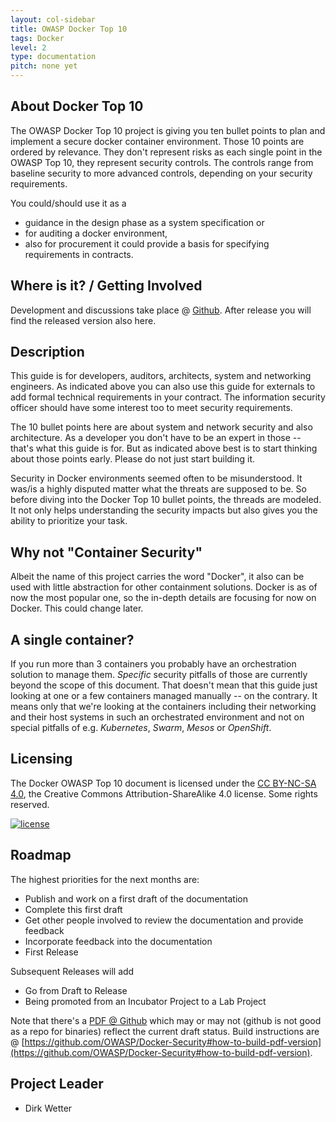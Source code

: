 ```yaml
---
layout: col-sidebar
title: OWASP Docker Top 10
tags: Docker
level: 2
type: documentation
pitch: none yet
---
```



## About Docker Top 10

The OWASP Docker Top 10 project is giving you ten bullet points to plan and implement a secure docker container environment. Those 10 points are ordered by relevance. They don't represent risks as each single point in the OWASP Top 10, they represent security controls. The controls range from baseline security to more advanced controls, depending on your security requirements.

You could/should use it as a
* guidance in the design phase as a system specification or
* for auditing a docker environment,
* also for procurement it could provide a basis for specifying requirements in contracts.


## Where is it? / Getting Involved

Development and discussions take place @ [Github](https://github.com/OWASP/Docker-Security). After release you will find the released version also here.

## Description

This guide is for developers, auditors, architects, system and networking engineers. As indicated above you can also use this guide for externals to add formal technical requirements in your contract. The information security officer should have some interest too to meet security requirements.

The 10 bullet points here are about system and network security and also architecture. As a developer you don't have to be an expert in those -- that's what this guide is for. But as indicated above best is to start thinking about those points early. Please do not just start building it.

Security in Docker environments seemed often to be misunderstood. It was/is a highly disputed matter what the threats are supposed to be. So before diving into the Docker Top 10 bullet points, the threads are modeled. It not only helps understanding the security impacts but also gives you the ability to prioritize your task.


## Why not "Container Security"

Albeit the name of this project carries the word "Docker", it also can be used with little abstraction for other containment solutions. Docker is as of now the most popular one, so the in-depth details are focusing for now on Docker. This could change later.

## A single container?

If you run more than 3 containers you probably have an orchestration solution to manage them. _Specific_ security pitfalls of those are currently beyond the scope of this document. That doesn't mean that this guide just looking at one or a few containers managed manually -- on the contrary. It means only that we're looking at the containers including their networking and their host systems in such an orchestrated environment and not on special pitfalls of e.g. _Kubernetes_, _Swarm_, _Mesos_ or _OpenShift_.

## Licensing

The Docker OWASP Top 10 document is licensed under the [CC BY-NC-SA 4.0](https://creativecommons.org/licenses/by-nc-sa/4.0/), the Creative Commons
Attribution-ShareAlike 4.0 license. Some rights reserved.

[![license](https://mirrors.creativecommons.org/presskit/buttons/88x31/svg/by-nc-sa.svg)](https://github.com/OWASP/Docker-Security/blob/master/License.md)



## Roadmap

The highest priorities for the next months are:

* Publish and work on a first draft of the documentation
* Complete this first draft
* Get other people involved to review the documentation and provide feedback
* Incorporate feedback into the documentation
* First Release

Subsequent Releases will add

* Go from Draft to Release
* Being promoted from an Incubator Project to a Lab Project

Note that there's a [PDF @ Github](https://github.com/OWASP/Docker-Security/blob/master/dist/owasp-docker-security.pdf) which may or
may not (github is not good as a repo for binaries) reflect the current draft status. Build instructions are @ [https://github.com/OWASP/Docker-Security#how-to-build-pdf-version](https://github.com/OWASP/Docker-Security#how-to-build-pdf-version).

## Project Leader

* Dirk Wetter


